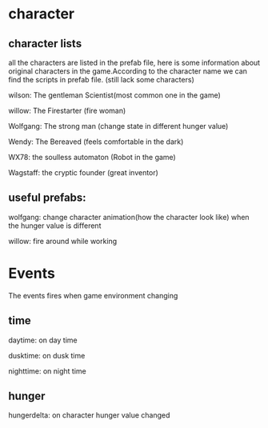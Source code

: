# character
## character lists
all the characters are listed in the prefab file, here is some information about original characters in the game.According to the character name we can find the scripts in prefab file. (still lack some characters)

wilson: The gentleman Scientist(most common one in the game)

willow: The Firestarter (fire woman)

Wolfgang: The strong man (change state in different hunger value)

Wendy: The Bereaved (feels comfortable in the dark)

WX78: the soulless automaton (Robot in the game)

Wagstaff: the cryptic founder (great inventor)


## useful prefabs:

wolfgang: change character animation(how the character look like) when the hunger value is different

willow: fire around while working


# Events 
The events fires when game environment changing
## time 

daytime: on day time

dusktime: on dusk time 

nighttime: on night time 

## hunger

hungerdelta: on character hunger value changed


